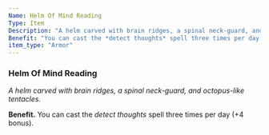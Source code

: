 ```yaml
---
Name: Helm Of Mind Reading
Type: Item
Description: "A helm carved with brain ridges, a spinal neck-guard, and octopus-like tentacles."
Benefit: "You can cast the *detect thoughts* spell three times per day (+4 bonus)."
item_type: "Armor"
---
```


### Helm Of Mind Reading

_A helm carved with brain ridges, a spinal neck-guard, and octopus-like tentacles._

**Benefit.** You can cast the *detect thoughts* spell three times per day (+4 bonus).


